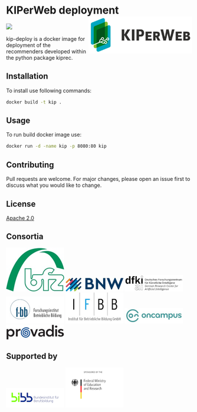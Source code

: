 # KIPerWeb deployment <img align="right" height="100" top=-100 src="figures/kip.jpg">
[![](https://img.shields.io/badge/lifecycle-experimental-orange.svg)](https://lifecycle.r-lib.org/articles/stages.html#experimental)

kip-deploy is a docker image for deployment of the recommenders developed within 
the python package kiprec. 

## Installation
To install use following commands:
```bash
docker build -t kip .
```

## Usage
To run build docker image use:
```bash
docker run -d -name kip -p 8080:80 kip
```

## Contributing
Pull requests are welcome. For major changes, please open an issue first to 
discuss what you would like to change.

## License
[Apache 2.0](https://www.apache.org/licenses/LICENSE-2.0)

## Consortia

![](/figures/bfz.jpg)
![](/figures/bnw.jpg)
![](/figures/dfki.jpg)
![](/figures/f-bb.jpg)
![](/figures/ifbb.jpg)
![](/figures/oncampus.jpg)
![](/figures/provadis.jpg)

## Supported by

![](/figures/bibb.png)
![](/figures/bmbf.png)
